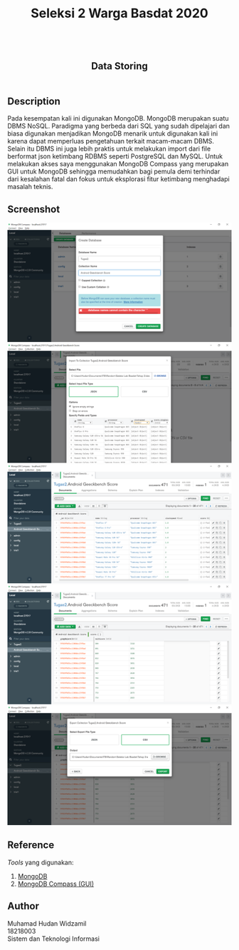 <h1 align="center">
  <br>
  Seleksi 2 Warga Basdat 2020
  <br>
  <br>
</h1>

<h2 align="center">
  <br>
  Data Storing
  <br>
  <br>
</h2>


## Description
Pada kesempatan kali ini digunakan MongoDB. MongoDB merupakan suatu DBMS NoSQL. Paradigma yang berbeda dari SQL yang sudah dipelajari dan biasa digunakan menjadikan MongoDB menarik untuk digunakan kali ini karena dapat memperluas pengetahuan terkait macam-macam DBMS. Selain itu DBMS ini juga lebih praktis untuk melakukan import dari file berformat json ketimbang RDBMS seperti PostgreSQL dan MySQL. Untuk melakukan akses saya menggunakan MongoDB Compass yang merupakan GUI untuk MongoDB sehingga memudahkan bagi pemula demi terhindar dari kesalahan fatal dan fokus untuk eksplorasi fitur ketimbang menghadapi masalah teknis.
## Screenshot
![1](https://github.com/hudanwidzamil/Seleksi-2020-Tugas-2/blob/master/screenshots/1.png)
![2](https://github.com/hudanwidzamil/Seleksi-2020-Tugas-2/blob/master/screenshots/2.png)
![3](https://github.com/hudanwidzamil/Seleksi-2020-Tugas-2/blob/master/screenshots/3.png)
![4](https://github.com/hudanwidzamil/Seleksi-2020-Tugas-2/blob/master/screenshots/4.png)
![5](https://github.com/hudanwidzamil/Seleksi-2020-Tugas-2/blob/master/screenshots/5.png)
## Reference
_Tools_ yang digunakan:
1. [MongoDB](https://mongodb.com)
2. [MongoDB Compass (GUI)](https://www.mongodb.com/products/compass)
## Author
Muhamad Hudan Widzamil </br>
18218003</br>
Sistem dan Teknologi Informasi
